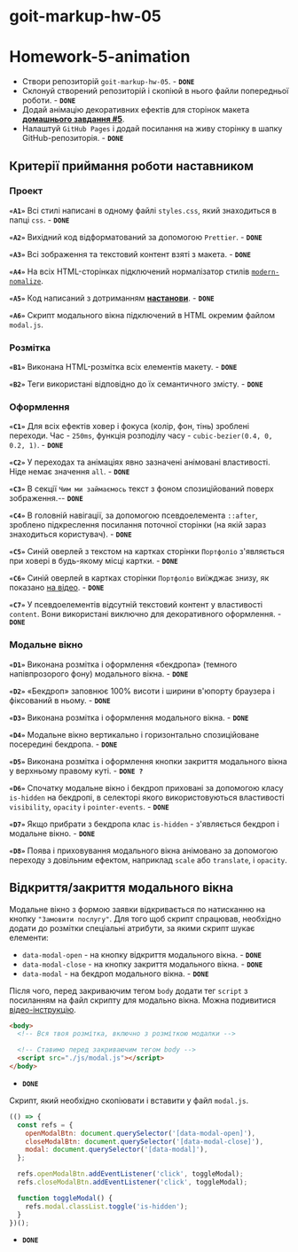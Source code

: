 # goit-markup-hw-05

# Homework-5-animation

- Створи репозиторій `goit-markup-hw-05`. - **`DONE`**
- Склонуй створений репозиторій і скопіюй в нього файли попередньої роботи. - **`DONE`**
- Додай анімацію декоративних ефектів для сторінок макета
  [**домашнього завдання #5**](<https://www.figma.com/file/oTYBECAN79dXy19hzWObO4/Web-Studio-(Version-2.1)?node-id=1%3A836>).
- Налаштуй `GitHub Pages` і додай посилання на живу сторінку в шапку GitHub-репозиторія. -
  **`DONE`**

## Критерії приймання роботи наставником

### Проект

**`«A1»`** Всі стилі написані в одному файлі `styles.css`, який знаходиться в папці `css`. -
**`DONE`**

**`«A2»`** Вихідний код відформатований за допомогою `Prettier`. - **`DONE`**

**`«A3»`** Всі зображення та текстовий контент взяті з макета. - **`DONE`**

**`«A4»`** На всіх HTML-сторінках підключений нормалізатор стилів
[`modern-nomalize`](https://github.com/sindresorhus/modern-normalize).

**`«A5»`** Код написаний з дотриманням [**настанови**](https://codeguide.co/). - **`DONE`**

**`«A6»`** Скрипт модального вікна підключений в HTML окремим файлом `modal.js`.

### Розмітка

**`«B1»`** Виконана HTML-розмітка всіх елементів макету. - **`DONE`**

**`«B2»`** Теги використані відповідно до їх семантичного змісту. - **`DONE`**

### Оформлення

**`«C1»`** Для всіх ефектів ховер і фокуса (колір, фон, тінь) зроблені переходи. Час - `250ms`,
функція розподілу часу - `cubic-bezier(0.4, 0, 0.2, 1)`. - **`DONE`**

**`«C2»`** У переходах та анімаціях явно зазначені анімовані властивості. Ніде немає значення
`all`. - **`DONE`**

**`«C3»`** В секції `Чим ми займаємось` текст з фоном спозиційований поверх зображення.-- **`DONE`**

**`«C4»`** В головній навігації, за допомогою псевдоелемента `::after`, зроблено підкреслення
посилання поточної сторінки (на якій зараз знаходиться користувач). - **`DONE`**

**`«C5»`** Синій оверлей з текстом на картках сторінки `Портфоліо` з'являється при ховері в
будь-якому місці картки. - **`DONE`**

**`«C6»`** Синій оверлей в картках сторінки `Портфоліо` виїжджає знизу, як показано
[на відео](./preview.gif). - **`DONE`**

**`«C7»`** У псевдоелементів відсутній текстовий контент у властивості `content`. Вони використані
виключно для декоративного оформлення. - **`DONE`**

### Модальне вікно

**`«D1»`** Виконана розмітка і оформлення «бекдропа» (темного напівпрозорого фону) модального
вікна. - **`DONE`**

**`«D2»`** «Бекдроп» заповнює 100% висоти і ширини в'юпорту браузера і фіксований в ньому. -
**`DONE`**

**`«D3»`** Виконана розмітка і оформлення модального вікна. - **`DONE`**

**`«D4»`** Модальне вікно вертикально і горизонтально спозиційоване посередині бекдропа. -
**`DONE`**

**`«D5»`** Виконана розмітка і оформлення кнопки закриття модального вікна у верхньому правому
куті. - **`DONE ?`**

**`«D6»`** Спочатку модальне вікно і бекдроп приховані за допомогою класу `is-hidden` на бекдропі, в
селекторі якого використовуються властивості `visibility`, `opacity` і `pointer-events`. -
**`DONE`**

**`«D7»`** Якщо прибрати з бекдропа клас `is-hidden` - з'являється бекдроп і модальне вікно. -
**`DONE`**

**`«D8»`** Поява і приховування модального вікна анімовано за допомогою переходу з довільним
ефектом, наприклад `scale` або `translate`, і `opacity`.

## Відкриття/закриття модального вікна

Модальне вікно з формою заявки відкривається по натисканню на кнопку `"Замовити послугу"`. Для того
щоб скрипт спрацював, необхідно додати до розмітки спеціальні атрибути, за якими скрипт шукає
елементи:

- `data-modal-open` - на кнопку відкриття модального вікна. - **`DONE`**
- `data-modal-close` - на кнопку закриття модального вікна. - **`DONE`**
- `data-modal` - на бекдроп модального вікна. - **`DONE`**

Після чого, перед закриваючим тегом `body` додати тег `script` з посиланням на файл скрипту для
модально вікна. Можна подивитися
[відео-інструкцію](https://drive.google.com/file/d/1yasixN2K-9DdsYtKCJWVay9WbyTZai0t/view?usp=sharing).

```html
<body>
  <!-- Вся твоя розмітка, включно з розміткою модалки -->

  <!-- Ставимо перед закриваючим тегом body -->
  <script src="./js/modal.js"></script>
</body>
```

- **`DONE`**

Скрипт, який необхідно скопіювати і вставити у файл `modal.js`.

```js
(() => {
  const refs = {
    openModalBtn: document.querySelector('[data-modal-open]'),
    closeModalBtn: document.querySelector('[data-modal-close]'),
    modal: document.querySelector('[data-modal]'),
  };

  refs.openModalBtn.addEventListener('click', toggleModal);
  refs.closeModalBtn.addEventListener('click', toggleModal);

  function toggleModal() {
    refs.modal.classList.toggle('is-hidden');
  }
})();
```

- **`DONE`**
